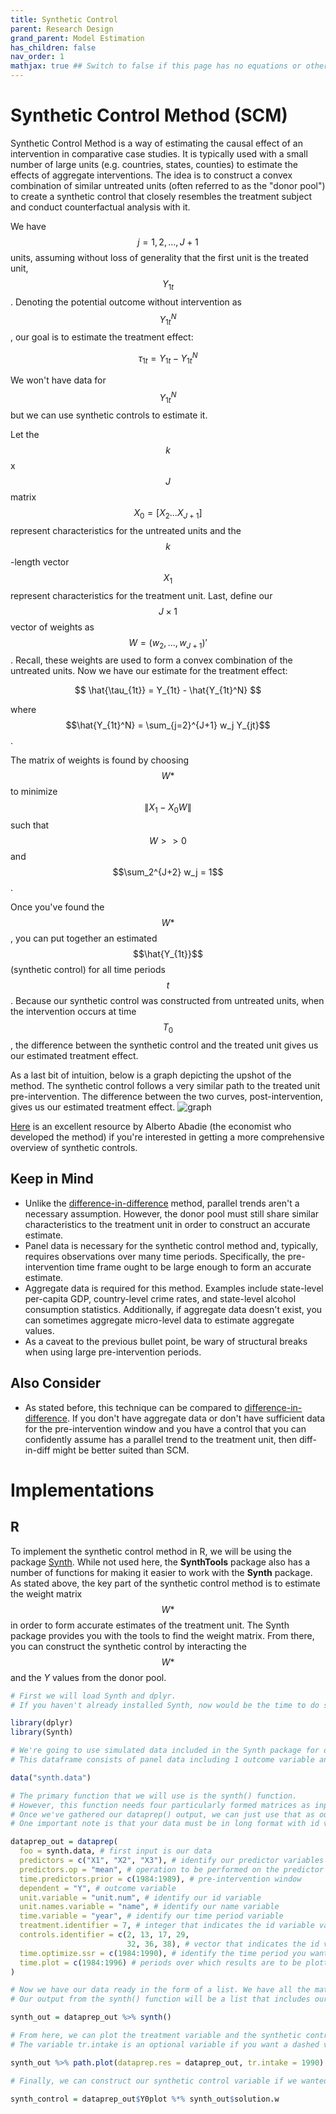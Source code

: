 ```yaml
---
title: Synthetic Control
parent: Research Design
grand_parent: Model Estimation
has_children: false
nav_order: 1
mathjax: true ## Switch to false if this page has no equations or other math rendering.
---
```


# Synthetic Control Method (SCM)

Synthetic Control Method is a way of estimating the causal effect of an intervention in comparative case studies. It is typically used with a small number of large units (e.g. countries, states, counties) to estimate the effects of aggregate interventions. The idea is to construct a convex combination of similar untreated units (often referred to as the "donor pool") to create a synthetic control that closely resembles the treatment subject and conduct counterfactual analysis with it.

We have $$j = 1, 2, ..., J+1$$ units, assuming without loss of generality that the first unit is the treated unit, $$Y_{1t}$$. Denoting the potential outcome without intervention as $$Y_{1t}^N$$, our goal is to estimate the treatment effect: 

$$
\tau_{1t} = Y_{1t} - Y_{1t}^N
$$

We won't have data for $$Y_{1t}^N$$ but we can use synthetic controls to estimate it. 

Let the $$k$$ x $$J$$ matrix $$X_0 = [X_2 ... X_{J+1}]$$ represent characteristics for the untreated units and the $$k$$-length vector $$X_1$$ represent characteristics for the treatment unit. Last, define our $$J\times 1$$ vector of weights as $$W = (w_2, ..., w_{J+1})'$$. Recall, these weights are used to form a convex combination of the untreated units. Now we have our estimate for the treatment effect: 

$$
\hat{\tau_{1t}} = Y_{1t} - \hat{Y_{1t}^N}
$$

where $$\hat{Y_{1t}^N} = \sum_{j=2}^{J+1} w_j Y_{jt}$$.

The matrix of weights is found by choosing $$W*$$ to minimize 
$$
\|X_1 - X_0W\|
$$ 
such that $$W >> 0$$ and $$\sum_2^{J+2} w_j = 1$$.

Once you've found the $$W*$$, you can put together an estimated $$\hat{Y_{1t}}$$ (synthetic control) for all time periods $$t$$. Because our synthetic control was constructed from untreated units, when the intervention occurs at time $$T_0$$, the difference between the synthetic control and the treated unit gives us our estimated treatment effect.

As a last bit of intuition, below is a graph depicting the upshot of the method. The synthetic control follows a very similar path to the treated unit pre-intervention. The difference between the two curves, post-intervention, gives us our estimated treatment effect. ![graph](../../Other/Images/scm-graph.jpg)

[Here](https://economics.mit.edu/files/17847) is an excellent resource by Alberto Abadie (the economist who developed the method) if you're interested in getting a more comprehensive overview of synthetic controls.

## Keep in Mind

- Unlike the [difference-in-difference](https://lost-stats.github.io/Model_Estimation/Research_Design/two_by_two_difference_in_difference.html) method, parallel trends aren't a necessary assumption. However, the donor pool must still share similar characteristics to the treatment unit in order to construct an accurate estimate.
- Panel data is necessary for the synthetic control method and, typically, requires observations over many time periods. Specifically, the pre-intervention time frame ought to be large enough to form an accurate estimate.
- Aggregate data is required for this method. Examples include state-level per-capita GDP, country-level crime rates, and state-level alcohol consumption statistics. Additionally, if aggregate data doesn't exist, you can sometimes aggregate micro-level data to estimate aggregate values.
- As a caveat to the previous bullet point, be wary of structural breaks when using large pre-intervention periods. 

## Also Consider

- As stated before, this technique can be compared to [difference-in-difference](https://lost-stats.github.io/Model_Estimation/Research_Design/two_by_two_difference_in_difference.html). If you don't have aggregate data or don't have sufficient data for the pre-intervention window and you have a control that you can confidently assume has a parallel trend to the treatment unit, then diff-in-diff might be better suited than SCM.

# Implementations

## R

To implement the synthetic control method in R, we will be using the package [Synth](https://cran.r-project.org/web/packages/Synth/Synth.pdf). While not used here, the **SynthTools** package also has a number of functions for making it easier to work with the **Synth** package. As stated above, the key part of the synthetic control method is to estimate the weight matrix $$W*$$ in order to form accurate estimates of the treatment unit. The Synth package provides you with the tools to find the weight matrix. From there, you can construct the synthetic control by interacting the $$W*$$ and the $Y$ values from the donor pool.

```r
# First we will load Synth and dplyr.
# If you haven't already installed Synth, now would be the time to do so

library(dplyr)
library(Synth)

# We're going to use simulated data included in the Synth package for our example.
# This dataframe consists of panel data including 1 outcome variable and 3 predictor variables for 1 treatment unit and 7 control units (donor pool) over 21 years

data("synth.data")

# The primary function that we will use is the synth() function.
# However, this function needs four particularly formed matrices as inputs, so it is highly recommended that you use the dataprep() function to generate the inputs.
# Once we've gathered our dataprep() output, we can just use that as our sole input for synth() and we'll be good to go.
# One important note is that your data must be in long format with id variables (integers) and name variables (character) for each unit.

dataprep_out = dataprep(
  foo = synth.data, # first input is our data
  predictors = c("X1", "X2", "X3"), # identify our predictor variables
  predictors.op = "mean", # operation to be performed on the predictor variables for when we form our X_1 and X_0 matrices.
  time.predictors.prior = c(1984:1989), # pre-intervention window
  dependent = "Y", # outcome variable
  unit.variable = "unit.num", # identify our id variable
  unit.names.variable = "name", # identify our name variable
  time.variable = "year", # identify our time period variable
  treatment.identifier = 7, # integer that indicates the id variable value for our treatment unit
  controls.identifier = c(2, 13, 17, 29, 
                          32, 36, 38), # vector that indicates the id variable values for the donor pool
  time.optimize.ssr = c(1984:1990), # identify the time period you want to optimize over to find the W*. Includes pre-treatment period and the treatment year.
  time.plot = c(1984:1996) # periods over which results are to be plotted with Synth's plot functions
)

# Now we have our data ready in the form of a list. We have all the matrices we need to run synth()
# Our output from the synth() function will be a list that includes our optimal weight matrix W*

synth_out = dataprep_out %>% synth()

# From here, we can plot the treatment variable and the synthetic control using Synth's plot function.
# The variable tr.intake is an optional variable if you want a dashed vertical line where the intervention takes place.

synth_out %>% path.plot(dataprep.res = dataprep_out, tr.intake = 1990)

# Finally, we can construct our synthetic control variable if we wanted to conduct difference-in-difference analysis on it to estimate the treatment effect.

synth_control = dataprep_out$Y0plot %*% synth_out$solution.w

```

